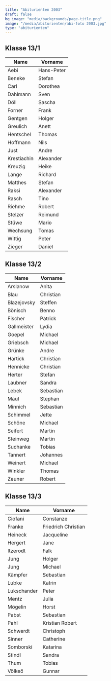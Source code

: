 ```yaml
---
title: "Abiturienten 2003"
draft: false
bg_image: "media/backgrounds/page-title.png"
image: "/media/abiturienten/abi-foto 2003.jpg"
type: "abiturienten"
---
```


## Klasse 13/1

|Name|Vorname|
|-|-|
|Aebi|Hans-Peter|
|Beneke|Stefan|
|Carl|Dorothea|
|Dahlmann|Sven|
|Döll|Sascha|
|Forner|Frank|
|Gentgen|Holger|
|Greulich|Anett|
|Hentschel|Thomas|
|Hoffmann|Nils|
|Just|Andre|
|Krestiachin|Alexander|
|Kreuzig|Heike|
|Lange|Richard|
|Matthes|Stefan|
|Raksi|Alexander|
|Rasch|Tino|
|Riehme|Robert|
|Stelzer|Reimund|
|Stüwe|Mario|
|Wechsung|Tomas|
|Wittig|Peter|
|Zieger|Daniel|

## Klasse 13/2

|Name|Vorname|
|-|-|
|Arslanow|Anita|
|Blau|Christian|
|Blazejovsky|Steffen|
|Bönisch|Benno|
|Fischer|Patrick|
|Gallmeister|Lydia|
|Goepel|Michael|
|Griebsch|Michael|
|Grünke|Andre|
|Hartick|Christian|
|Hennicke|Christian|
|Herter|Stefan|
|Laubner|Sandra|
|Lebek|Sebastian|
|Maul|Stephan|
|Minnich|Sebastian|
|Schimmel|Jette|
|Schöne|Michael|
|Seifert|Martin|
|Steinweg|Martin|
|Suchanke|Tobias|
|Tannert|Johannes|
|Weinert|Michael|
|Winkler|Thomas|
|Zeuner|Robert|

## Klasse 13/3

|Name|Vorname|
|-|-|
|Ciofani|Constanze|
|Franke|Friedrich Christian|
|Heineck|Jacqueline|
|Hergert|Jane|
|Itzerodt|Falk|
|Jung|Holger|
|Jung|Michael|
|Kämpfer|Sebastian|
|Lubke|Katrin|
|Lukschander|Peter|
|Mentz|Julia|
|Mögelin|Horst|
|Pabst|Sebastian|
|Pahl|Kristian Robert|
|Schwerdt|Christoph|
|Sinner|Catherine|
|Somborski|Katarina|
|Stindl|Sandra|
|Thum|Tobias|
|Völkeö|Gunnar|
